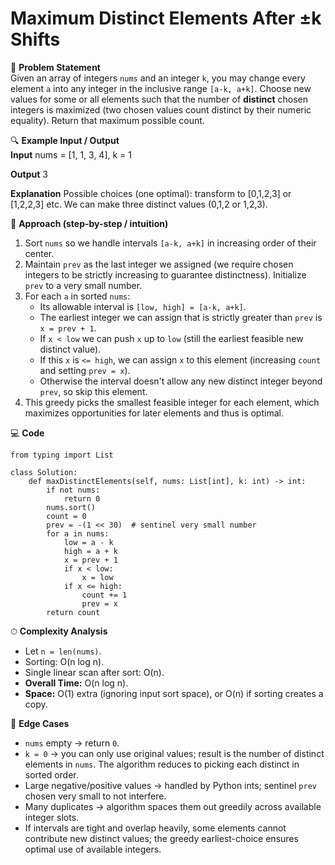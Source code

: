 # Maximum Distinct Elements After ±k Shifts

📜 **Problem Statement**  
Given an array of integers `nums` and an integer `k`, you may change every element `a` into any integer in the inclusive range `[a-k, a+k]`. Choose new values for some or all elements such that the number of **distinct** chosen integers is maximized (two chosen values count distinct by their numeric equality). Return that maximum possible count.

🔍 **Example Input / Output**  
**Input**
    nums = [1, 1, 3, 4], k = 1

**Output**
    3

**Explanation**
Possible choices (one optimal): transform to [0,1,2,3] or [1,2,2,3] etc. We can make three distinct values (0,1,2 or 1,2,3).

🧠 **Approach (step-by-step / intuition)**  
1. Sort `nums` so we handle intervals `[a-k, a+k]` in increasing order of their center.  
2. Maintain `prev` as the last integer we assigned (we require chosen integers to be strictly increasing to guarantee distinctness). Initialize `prev` to a very small number.  
3. For each `a` in sorted `nums`:
   - Its allowable interval is `[low, high] = [a-k, a+k]`.
   - The earliest integer we can assign that is strictly greater than `prev` is `x = prev + 1`.
   - If `x < low` we can push `x` up to `low` (still the earliest feasible new distinct value).
   - If this `x` is `<= high`, we can assign `x` to this element (increasing `count` and setting `prev = x`).
   - Otherwise the interval doesn't allow any new distinct integer beyond `prev`, so skip this element.
4. This greedy picks the smallest feasible integer for each element, which maximizes opportunities for later elements and thus is optimal.

💻 **Code**  

    from typing import List

    class Solution:
        def maxDistinctElements(self, nums: List[int], k: int) -> int:
            if not nums:
                return 0
            nums.sort()
            count = 0
            prev = -(1 << 30)  # sentinel very small number
            for a in nums:
                low = a - k
                high = a + k
                x = prev + 1
                if x < low:
                    x = low
                if x <= high:
                    count += 1
                    prev = x
            return count

⏱ **Complexity Analysis**  
- Let `n = len(nums)`.  
- Sorting: O(n log n).  
- Single linear scan after sort: O(n).  
- **Overall Time:** O(n log n).  
- **Space:** O(1) extra (ignoring input sort space), or O(n) if sorting creates a copy.

🧪 **Edge Cases**  
- `nums` empty → return `0`.  
- `k = 0` → you can only use original values; result is the number of distinct elements in `nums`. The algorithm reduces to picking each distinct in sorted order.  
- Large negative/positive values → handled by Python ints; sentinel `prev` chosen very small to not interfere.  
- Many duplicates → algorithm spaces them out greedily across available integer slots.  
- If intervals are tight and overlap heavily, some elements cannot contribute new distinct values; the greedy earliest-choice ensures optimal use of available integers.
